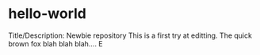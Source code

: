 # hello-world
Title/Description: Newbie repository
This is a first try at editting. The quick brown fox blah blah blah....
E


